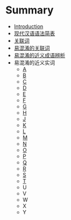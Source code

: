 # Summary

* [Introduction](README.md)
* [现代汉语语法简表](xian-dai-han-yu-yu-fa-jian-biao.md)
* [关联词](guan-lian-ci.md)
* [易混淆的关联词](yi-hun-yao-de-guan-lian-ci.md)
* [易混淆的近义成语辨析](yi-hun-yao-de-jin-yi-cheng-yu-bian-xi.md)
* 易混淆的近义实词
  * [A](a.md)
  * [B](b.md)
  * [C](c.md)
  * [D](d.md)
  * [E](e.md)
  * [F](f.md)
  * [G](g.md)
  * [H](h.md)
  * [J](j.md)
  * [K](k.md)
  * [L](l.md)
  * [M](m.md)
  * [N](n.md)
  * [O](o.md)
  * [P](p.md)
  * [Q](q.md)
  * [R](r.md)
  * [S](s.md)
  * [T](t.md)
  * U
  * V
  * W
  * X
  * Y


